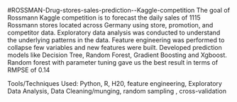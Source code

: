 #ROSSMAN-Drug-stores-sales-prediction--Kaggle-competition
The goal of Rossmann Kaggle competition is to forecast the daily sales of 1115 Rossmann stores located across Germany using store, promotion, and competitor data. Exploratory data analysis was conducted to understand the underlying patterns in the data. Feature engineering was performed to collapse few variables and new features were built. Developed prediction models like Decision Tree, Random Forest, Gradient Boosting and Xgboost. Random forest with parameter tuning gave us the best result in terms of RMPSE of 0.14

Tools/Techniques Used: Python, R, H20, feature engineering, Exploratory Data Analysis, Data Cleaning/munging, random sampling , cross-validation

